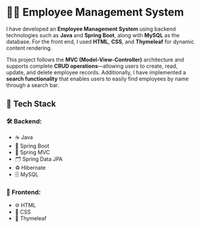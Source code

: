 # 👨‍💼 Employee Management System

I have developed an **Employee Management System** using backend technologies such as **Java** and **Spring Boot**, along with **MySQL** as the database. For the front end, I used **HTML**, **CSS**, and **Thymeleaf** for dynamic content rendering.

This project follows the **MVC (Model-View-Controller)** architecture and supports complete **CRUD operations**—allowing users to create, read, update, and delete employee records. Additionally, I have implemented a **search functionality** that enables users to easily find employees by name through a search bar.

## 🔧 Tech Stack

### 🛠️ Backend:
- ☕ Java
- 🚀 Spring Boot
- 🧱 Spring MVC
- 🗂️ Spring Data JPA
- ♻️ Hibernate
- 🗄️ MySQL

### 🎨 Frontend:
- 🌐 HTML
- 🎨 CSS
- 🧩 Thymeleaf
